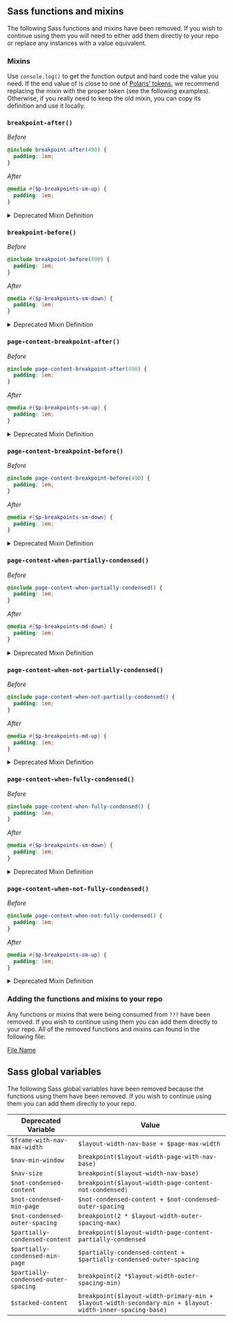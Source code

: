 ## Sass functions and mixins

The following Sass functions and mixins have been removed. If you wish to continue using them you will need to either add them directly to your repo or replace any instances with a value equivalent.

### Mixins

Use `console.log()` to get the function output and hard code the value you need.
If the end value of is close to one of [Polaris’ tokens](https://polaris.shopify.com/tokens/breakpoints), we recommend replacing the mixin with the proper token (see the following examples).
Otherwise, if you really need to keep the old mixin, you can copy its definition and use it locally.

### `breakpoint-after()`

_Before_

```scss
@include breakpoint-after(490) {
  padding: 1em;
}
```

_After_

```scss
@media #{$p-breakpoints-sm-up} {
  padding: 1em;
}
```

<details>
<summary>Deprecated Mixin Definition</summary>

```scss
@mixin breakpoint-after($breakpoint, $inclusive: true) {
  @media (min-width: #{breakpoint($breakpoint, if($inclusive, 0, 1px))}) {
    @content;
  }
}
```

</details>

### `breakpoint-before()`

_Before_

```scss
@include breakpoint-before(490) {
  padding: 1em;
}
```

_After_

```scss
@media #{$p-breakpoints-sm-down} {
  padding: 1em;
}
```

<details>
<summary>Deprecated Mixin Definition</summary>

```scss
@mixin breakpoint-before($breakpoint, $inclusive: true) {
  @media (max-width: #{breakpoint($breakpoint, if($inclusive, 0, -1px))}) {
    @content;
  }
}
```

</details>

### `page-content-breakpoint-after()`

_Before_

```scss
@include page-content-breakpoint-after(490) {
  padding: 1em;
}
```

_After_

```scss
@media #{$p-breakpoints-sm-up} {
  padding: 1em;
}
```

<details>
<summary>Deprecated Mixin Definition</summary>

```scss
@mixin page-content-breakpoint-after($size) {
  $size: breakpoint($size);
  @if $size < $partially-condensed-content {
    // prettier-ignore
    [data-has-navigation] #{if(&, "&", "*")} {
      @media (max-width: #{$nav-min-window}) and (min-width: #{$size}),
        (min-width: #{$nav-size + $size}) {
          @content;
      }
    }
    @media (min-width: #{$size}) {
      @content;
    }
  } @else if $size < $not-condensed-content {
    // prettier-ignore
    [data-has-navigation] #{if(&, "&", "*")} {
      @media (max-width: #{$nav-min-window}) and (min-width: #{$size + $partially-condensed-outer-spacing}),
        (min-width: #{$nav-size + $size + $partially-condensed-outer-spacing}) {
          @content;
      }
    }
    @media (min-width: #{$size + $partially-condensed-outer-spacing}) {
      @content;
    }
  } @else {
    // prettier-ignore
    [data-has-navigation] #{if(&, "&", "*")} {
      @media (max-width: #{$nav-min-window}) and (min-width: #{$size + $not-condensed-outer-spacing}),
        (min-width: #{$nav-size + $size + $not-condensed-outer-spacing}) {
          @content;
      }
    }
    @media (min-width: #{$size + $not-condensed-outer-spacing}) {
      @content;
    }
  }
}
```

</details>

### `page-content-breakpoint-before()`

_Before_

```scss
@include page-content-breakpoint-before(490) {
  padding: 1em;
}
```

_After_

```scss
@media #{$p-breakpoints-sm-down} {
  padding: 1em;
}
```

<details>
<summary>Deprecated Mixin Definition</summary>

```scss
@mixin page-content-breakpoint-before($size) {
  $size: breakpoint($size);
  @if $size < $partially-condensed-content {
    // prettier-ignore
    [data-has-navigation] #{if(&, "&", "*")} {
      @media (max-width: #{min($nav-min-window, $size)}),
        (min-width: #{$nav-min-window}) and (max-width: #{$nav-size + $size}) {
          @content;
      }
    }
    @media (max-width: #{$size}) {
      @content;
    }
  } @else if $size < $not-condensed-content {
    // prettier-ignore
    [data-has-navigation] #{if(&, "&", "*")} {
      @media (max-width: #{min($nav-min-window, $size + $partially-condensed-outer-spacing)}),
        (min-width: #{$nav-min-window}) and (max-width: #{$nav-size + $size + $not-condensed-outer-spacing}) {
          @content;
      }
    }
    @media (max-width: #{$size + $partially-condensed-outer-spacing}) {
      @content;
    }
  } @else {
    // prettier-ignore
    [data-has-navigation] #{if(&, "&", "*")} {
      @media (max-width: #{min($nav-min-window, $size + $partially-condensed-outer-spacing)}),
        (min-width: #{$nav-min-window}) and (max-width: #{$nav-size + $size + $not-condensed-outer-spacing}) {
          @content;
      }
    }
    @media (max-width: #{$size + $not-condensed-outer-spacing}) {
      @content;
    }
  }
}
```

</details>

### `page-content-when-partially-condensed()`

_Before_

```scss
@include page-content-when-partially-condensed() {
  padding: 1em;
}
```

_After_

```scss
@media #{$p-breakpoints-md-down} {
  padding: 1em;
}
```

<details>
<summary>Deprecated Mixin Definition</summary>

```scss
@mixin page-content-when-partially-condensed() {
  @include page-content-breakpoint-before($not-condensed-content) {
    @content;
  }
}
```

</details>

### `page-content-when-not-partially-condensed()`

_Before_

```scss
@include page-content-when-not-partially-condensed() {
  padding: 1em;
}
```

_After_

```scss
@media #{$p-breakpoints-md-up} {
  padding: 1em;
}
```

<details>
<summary>Deprecated Mixin Definition</summary>

```scss
@mixin page-content-when-not-partially-condensed() {
  @include page-content-breakpoint-after($not-condensed-content) {
    @content;
  }
}
```

</details>

### `page-content-when-fully-condensed()`

_Before_

```scss
@include page-content-when-fully-condensed() {
  padding: 1em;
}
```

_After_

```scss
@media #{$p-breakpoints-sm-down} {
  padding: 1em;
}
```

<details>
<summary>Deprecated Mixin Definition</summary>

```scss
@mixin page-content-when-fully-condensed() {
  @include page-content-breakpoint-before($partially-condensed-content) {
    @content;
  }
}
```

</details>

### `page-content-when-not-fully-condensed()`

_Before_

```scss
@include page-content-when-not-fully-condensed() {
  padding: 1em;
}
```

_After_

```scss
@media #{$p-breakpoints-sm-up} {
  padding: 1em;
}
```

<details>
<summary>Deprecated Mixin Definition</summary>

```scss
@mixin page-content-when-not-fully-condensed() {
  @include page-content-breakpoint-after($partially-condensed-content) {
    @content;
  }
}
```

</details>

### Adding the functions and mixins to your repo

Any functions or mixins that were being consumed from `???` have been removed. If you wish to continue using them you can add them directly to your repo. All of the removed functions and mixins can found in the following file:

[File Name](#)

## Sass global variables

The following Sass global variables have been removed because the functions using them have been removed. If you wish to continue using them you can add them directly to your repo.

| Deprecated Variable                  | Value                                                                                                    |
| ------------------------------------ | -------------------------------------------------------------------------------------------------------- |
| `$frame-with-nav-max-width`          | `$layout-width-nav-base + $page-max-width`                                                               |
| `$nav-min-window`                    | `breakpoint($layout-width-page-with-nav-base)`                                                           |
| `$nav-size`                          | `breakpoint($layout-width-nav-base)`                                                                     |
| `$not-condensed-content`             | `breakpoint($layout-width-page-content-not-condensed)`                                                   |
| `$not-condensed-min-page`            | `$not-condensed-content + $not-condensed-outer-spacing`                                                  |
| `$not-condensed-outer-spacing`       | `breakpoint(2 * $layout-width-outer-spacing-max)`                                                        |
| `$partially-condensed-content`       | `breakpoint($layout-width-page-content-partially-condensed`                                              |
| `$partially-condensed-min-page`      | `$partially-condensed-content + $partially-condensed-outer-spacing`                                      |
| `$partially-condensed-outer-spacing` | `breakpoint(2 *$layout-width-outer-spacing-min)`                                                         |
| `$stacked-content`                   | `breakpoint($layout-width-primary-min + $layout-width-secondary-min + $layout-width-inner-spacing-base)` |
